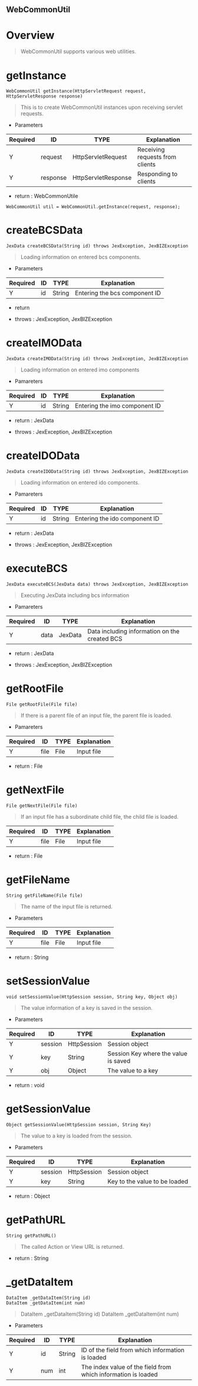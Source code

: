 ## WebCommonUtil

# Overview

> WebCommonUtil supports various web utilities.

# getInstance

```
WebCommonUtil getInstance(HttpServletRequest request, HttpServletResponse response)
```

> This is to create WebCommonUtil instances upon receiving servlet requests.

* Parameters

| Required  | ID        | TYPE                  | Explanation                       |
|-----------|-----------|-----------------------|-----------------------------------|
| Y         | request   | HttpServletRequest    | Receiving requests from clients   |
| Y         | response  | HttpServletResponse   | Responding to clients             |

* return : WebCommonUtile

```
WebCommonUtil util = WebCommonUtil.getInstance(request, response);
```

# createBCSData

```
JexData createBCSData(String id) throws JexException, JexBIZException
```

> Loading information on entered bcs components.

* Parameters

| Required  | ID        | TYPE      | Explanation                   |
|-----------|-----------|-----------|-------------------------------|
| Y         | id        | String    | Entering the bcs component ID |

* return

* throws : JexException, JexBIZException

# createIMOData

```
JexData createIMOData(String id) throws JexException, JexBIZException
```

> Loading information on entered imo components

* Pamareters

| Required  | ID        | TYPE      | Explanation                   |
|-----------|-----------|-----------|-------------------------------|
| Y         | id        | String    | Entering the imo component ID |

* return : JexData

* throws : JexException, JexBIZException

# createIDOData

```
JexData createIDOData(String id) throws JexException, JexBIZException
```

> Loading information on entered ido components.

* Pamareters

| Required  | ID        | TYPE      | Explanation                   |
|-----------|-----------|-----------|-------------------------------|
| Y         | id        | String    | Entering the ido component ID |

* return : JexData

* throws : JexException, JexBIZException

# executeBCS

```
JexData executeBCS(JexData data) throws JexException, JexBIZException
```

> Executing JexData including bcs information

* Pamareters

| Required  | ID        | TYPE      | Explanation                                     |
|-----------|-----------|-----------|-------------------------------------------------|
| Y         | data      | JexData   | Data including information on the created BCS   |

* return : JexData

* throws : JexException, JexBIZException

# getRootFile

```
File getRootFile(File file)
```

> If there is a parent file of an input file, the parent file is loaded.

* Pamareters

| Required  | ID        | TYPE      | Explanation    |
|-----------|-----------|-----------|----------------|
| Y         | file      | File      | Input file     |

* return : File

# getNextFile

```
File getNextFile(File file)
```

> If an input file has a subordinate child file, the child file is loaded.

| Required  | ID        | TYPE      | Explanation    |
|-----------|-----------|-----------|----------------|
| Y         | file      | File      | Input file     |

* return : File

# getFileName

```
String getFileName(File file)
```

> The name of the input file is returned.

* Parameters

| Required  | ID        | TYPE      | Explanation    |
|-----------|-----------|-----------|----------------|
| Y         | file      | File      | Input file     |

* return : String

# setSessionValue

```
void setSessionValue(HttpSession session, String key, Object obj)
```

> The value information of a key is saved in the session.

* Parameters

| Required  | ID        | TYPE         | Explanation                          |
|-----------|-----------|--------------|--------------------------------------|
| Y         | session   | HttpSession  | Session object                       |
| Y         | key       | String       | Session Key where the value is saved |
| Y         | obj       | Object       | The value to a key                   |

* return : void

# getSessionValue

```
Object getSessionValue(HttpSession session, String Key)
```

> The value to a key is loaded from the session.

* Parameters

| Required  | ID        | TYPE         | Explanation                   |
|-----------|-----------|--------------|-------------------------------|
| Y         | session   | HttpSession  | Session object                |
| Y         | key       | String       | Key to the value to be loaded |

* return : Object

# getPathURL

```
String getPathURL()
```

> The called Action or View URL is returned.

* return : String

# _getDataItem

```
DataItem _getDataItem(String id)
DataItem _getDataItem(int num)
```

> DataItem _getDataItem(String id)
DataItem _getDataItem(int num)

* Parameters


| Required | ID  | TYPE   | Explanation                                                     |
|----------|-----|--------|-----------------------------------------------------------------|
| Y        | id  | String | ID of the field from which information is loaded                |
| Y        | num | int    | The index value of the field from which information is loaded   |